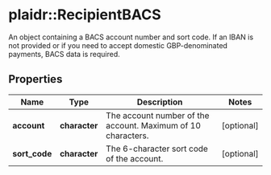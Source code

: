 # plaidr::RecipientBACS

An object containing a BACS account number and sort code. If an IBAN is not provided or if you need to accept domestic GBP-denominated payments, BACS data is required.

## Properties
Name | Type | Description | Notes
------------ | ------------- | ------------- | -------------
**account** | **character** | The account number of the account. Maximum of 10 characters. | [optional] 
**sort_code** | **character** | The 6-character sort code of the account. | [optional] 


